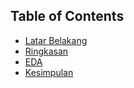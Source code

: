 ## Table of Contents
- [Latar Belakang](Supermarket%20Costumers.ipynb#1.-latar-belakang)
- [Ringkasan](Supermarket%20Costumers.ipynb#2.-ringkasan-data)
- [EDA](Supermarket%20Costumers.ipynb#3.-eda)
- [Kesimpulan](Supermarket%20Costumers.ipynb#Kesimpulan)